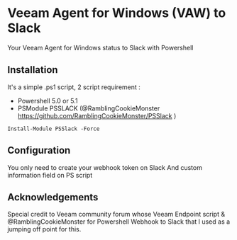# Veeam Agent for Windows (VAW) to Slack
Your Veeam Agent for Windows status to Slack with Powershell 


## Installation

It's a simple .ps1 script, 2 script requirement : 
- Powershell 5.0 or 5.1
- PSModule PSSLACK (@RamblingCookieMonster https://github.com/RamblingCookieMonster/PSSlack )

`Install-Module PSSlack -Force`


## Configuration

You only need to create your webhook token on Slack
And custom information field on PS script


## Acknowledgements

Special credit to Veeam community forum whose Veeam Endpoint script & @RamblingCookieMonster for Powershell Webhook to Slack that I used as a jumping off point for this.
